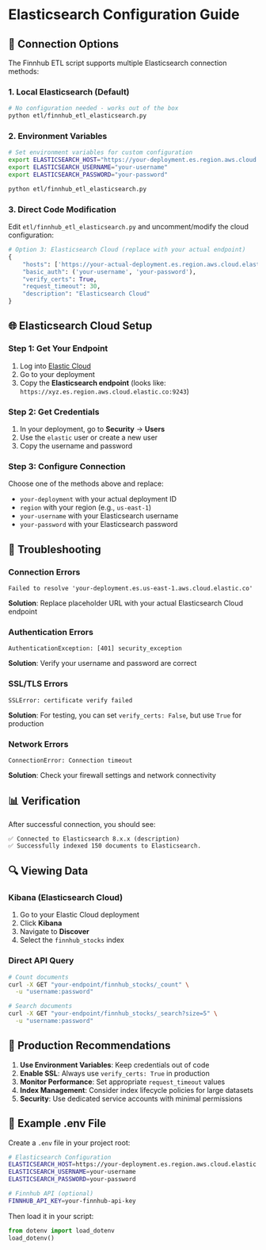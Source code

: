 # Elasticsearch Configuration Guide

## 🔌 Connection Options

The Finnhub ETL script supports multiple Elasticsearch connection methods:

### 1. Local Elasticsearch (Default)
```bash
# No configuration needed - works out of the box
python etl/finnhub_etl_elasticsearch.py
```

### 2. Environment Variables
```bash
# Set environment variables for custom configuration
export ELASTICSEARCH_HOST="https://your-deployment.es.region.aws.cloud.elastic.co:9243"
export ELASTICSEARCH_USERNAME="your-username"
export ELASTICSEARCH_PASSWORD="your-password"

python etl/finnhub_etl_elasticsearch.py
```

### 3. Direct Code Modification
Edit `etl/finnhub_etl_elasticsearch.py` and uncomment/modify the cloud configuration:

```python
# Option 3: Elasticsearch Cloud (replace with your actual endpoint)
{
    "hosts": ['https://your-actual-deployment.es.region.aws.cloud.elastic.co:9243'],
    "basic_auth": ('your-username', 'your-password'),
    "verify_certs": True,
    "request_timeout": 30,
    "description": "Elasticsearch Cloud"
}
```

## 🌐 Elasticsearch Cloud Setup

### Step 1: Get Your Endpoint
1. Log into [Elastic Cloud](https://cloud.elastic.co/)
2. Go to your deployment
3. Copy the **Elasticsearch endpoint** (looks like: `https://xyz.es.region.aws.cloud.elastic.co:9243`)

### Step 2: Get Credentials
1. In your deployment, go to **Security** → **Users**
2. Use the `elastic` user or create a new user
3. Copy the username and password

### Step 3: Configure Connection
Choose one of the methods above and replace:
- `your-deployment` with your actual deployment ID
- `region` with your region (e.g., `us-east-1`)
- `your-username` with your Elasticsearch username
- `your-password` with your Elasticsearch password

## 🔧 Troubleshooting

### Connection Errors
```
Failed to resolve 'your-deployment.es.us-east-1.aws.cloud.elastic.co'
```
**Solution**: Replace placeholder URL with your actual Elasticsearch Cloud endpoint

### Authentication Errors
```
AuthenticationException: [401] security_exception
```
**Solution**: Verify your username and password are correct

### SSL/TLS Errors
```
SSLError: certificate verify failed
```
**Solution**: For testing, you can set `verify_certs: False`, but use `True` for production

### Network Errors
```
ConnectionError: Connection timeout
```
**Solution**: Check your firewall settings and network connectivity

## 📊 Verification

After successful connection, you should see:
```
✅ Connected to Elasticsearch 8.x.x (description)
✅ Successfully indexed 150 documents to Elasticsearch.
```

## 🔍 Viewing Data

### Kibana (Elasticsearch Cloud)
1. Go to your Elastic Cloud deployment
2. Click **Kibana**
3. Navigate to **Discover**
4. Select the `finnhub_stocks` index

### Direct API Query
```bash
# Count documents
curl -X GET "your-endpoint/finnhub_stocks/_count" \
  -u "username:password"

# Search documents
curl -X GET "your-endpoint/finnhub_stocks/_search?size=5" \
  -u "username:password"
```

## 🚀 Production Recommendations

1. **Use Environment Variables**: Keep credentials out of code
2. **Enable SSL**: Always use `verify_certs: True` in production
3. **Monitor Performance**: Set appropriate `request_timeout` values
4. **Index Management**: Consider index lifecycle policies for large datasets
5. **Security**: Use dedicated service accounts with minimal permissions

## 📝 Example .env File

Create a `.env` file in your project root:
```bash
# Elasticsearch Configuration
ELASTICSEARCH_HOST=https://your-deployment.es.region.aws.cloud.elastic.co:9243
ELASTICSEARCH_USERNAME=your-username
ELASTICSEARCH_PASSWORD=your-password

# Finnhub API (optional)
FINNHUB_API_KEY=your-finnhub-api-key
```

Then load it in your script:
```python
from dotenv import load_dotenv
load_dotenv()
```
